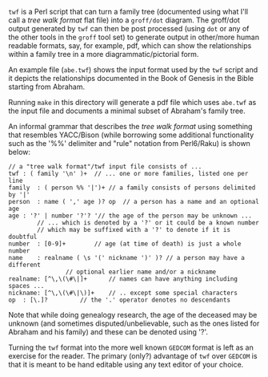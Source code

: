 `twf` is a Perl script that can turn a family tree (documented using what I'll
call a _tree walk format_ flat file) into a `groff/dot` diagram. The groff/dot
output generated by `twf` can then be post processed (using `dot` or any of the
other tools in the `groff` tool set) to generate output in other/more human
readable formats, say, for example, pdf, which can show the relationships within
a family tree in a more diagrammatic/pictorial form.

An example file (`abe.twf`) shows the input format used by the `twf` script and
it depicts the relationships documented in the Book of Genesis in the Bible
starting from Abraham.

Running `make` in this directory will generate a pdf file which uses `abe.twf`
as the input file and documents a minimal subset of Abraham's family tree.

An informal grammar that describes the _tree walk format_ using something that
resembles YACC/Bison (while borrowing some additional functionality such as the
'%%' delimiter and "rule" notation from Perl6/Raku) is shown below:

```
// a "tree walk format"/twf input file consists of ...
twf	: ( family '\n' )+	// ... one or more families, listed one per line
family	: ( person %% '|')+	// a family consists of persons delimited by '|'
person	: name ( ',' age )? op	// a person has a name and an optional age
age	: '?' | number '?'?	'// the age of the person may be unknown ...
		// ... which is denoted by a '?' or it could be a known number
		// which may be suffixed with a '?' to denote if it is doubtful
number	: [0-9]+		// age (at time of death) is just a whole number
name	: realname ( \s '(' nickname ')' )?	// a person may have a different
				// optional earlier name and/or a nickname
realname: [^\,\(\#\|]+		// names can have anything including spaces ...
nickname: [^\,\(\#\|\)]+	// .. except some special characters
op	: [\.]?			// the '.' operator denotes no descendants
```

Note that while doing genealogy research, the age of the deceased may be
unknown (and sometimes disputed/unbelievable, such as the ones listed for
Abraham and his family) and these can be denoted using '?'.

Turning the `twf` format into the more well known `GEDCOM` format is left as
an exercise for the reader. The primary (only?) advantage of `twf` over `GEDCOM`
is that it is meant to be hand editable using any text editor of your choice.
